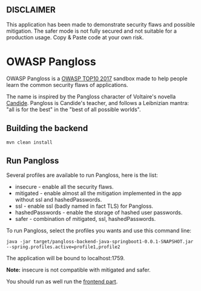 ## DISCLAIMER

This application has been made to demonstrate security flaws and possible mitigation.
The safer mode is not fully secured and not suitable for a production usage.
Copy & Paste code at your own risk.

# OWASP Pangloss

OWASP Pangloss is a [OWASP TOP10 2017](https://www.owasp.org/index.php/Top_10-2017_Top_10) sandbox made to help people learn the common security flaws of applications.

The name is inspired by the Pangloss character of Voltaire's novella [Candide](https://en.wikipedia.org/wiki/Candide). 
Pangloss is Candide's teacher, and follows a Leibnizian mantra: "all is for the best" in the "best of all possible worlds".

## Building the backend
`mvn clean install`

## Run Pangloss

Several profiles are available to run Pangloss, here is the list:

* insecure - enable all the security flaws.
* mitigated - enable almost all the mitigation implemented in the app without ssl and hashedPasswords.
* ssl - enable ssl (badly named in fact TLS) for Pangloss.
* hashedPasswords - enable the storage of hashed user passwords.
* safer - combination of mitigated, ssl, hashedPasswords.

To run Pangloss, select the profiles you wants and use this command line:
```
java -jar target/pangloss-backend-java-springboot1-0.0.1-SNAPSHOT.jar --spring.profiles.active=profile1,profile2
```

The application will be bound to localhost:1759.

**Note:** insecure is not compatible with mitigated and safer.

You should run as well run the [frontend part](https://gitlab.com/crafts-records/pangloss/pangloss-frontend-angular).